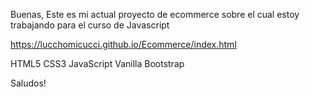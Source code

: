 Buenas,
Este es mi actual proyecto de ecommerce sobre el cual estoy trabajando para el curso de Javascript

https://lucchomicucci.github.io/Ecommerce/index.html

HTML5
CSS3
JavaScript Vanilla
Bootstrap

Saludos!
